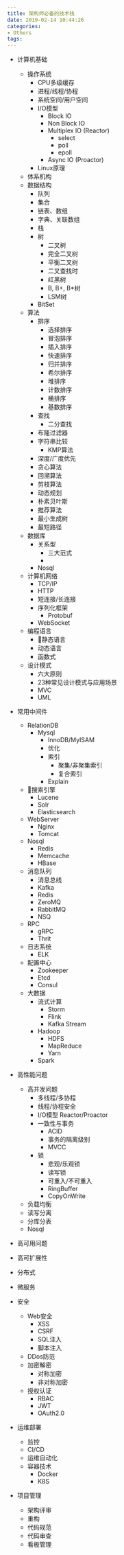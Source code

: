 ```yaml
---
title: 架构师必备的技术栈
date: 2019-02-14 10:44:26
categories: 
- Others
tags:
---
```


- 计算机基础
  - 操作系统
    - CPU多级缓存
    - 进程/线程/协程
    - 系统空间/用户空间
    - I/O模型
      - Block IO
      - Non Block IO
      - Multiplex IO (Reactor)
        - select
        - poll
        - epoll
      - Async IO (Proactor)
    - Linux原理
  - 体系机构
  - 数据结构
    - 队列
    - 集合
    - 链表、数组
    - 字典、关联数组
    - 栈
    - 树
      - 二叉树
      - 完全二叉树
      - 平衡二叉树
      - 二叉查找时
      - 红黑树
      - B, B+, B*树
      - LSM树
    - BitSet
  - 算法
    - 排序
      - 选择排序
      - 冒泡排序
      - 插入排序
      - 快速排序
      - 归并排序
      - 希尔排序
      - 堆排序
      - 计数排序
      - 桶排序
      - 基数排序
    - 查找
      - 二分查找
    - 布隆过滤器
    - 字符串比较
      - KMP算法
    - 深度/广度优先
    - 贪心算法
    - 回溯算法
    - 剪枝算法
    - 动态规划
    - 朴素贝叶斯
    - 推荐算法
    - 最小生成树
    - 最短路径
  - 数据库
    - 关系型
      - 三大范式
      - 
    - Nosql
  - 计算机网络
    - TCP/IP
    - HTTP
    - 短连接/长连接
    - 序列化框架
      - Protobuf
    - WebSocket
  - 编程语言
    - 静态语言
    - 动态语言
    - 函数式
  - 设计模式
    - 六大原则
    - 23种常见设计模式与应用场景
    - MVC
    - UML

- 常用中间件
  - RelationDB
    - Mysql
      - InnoDB/MyISAM
      - 优化
      - 索引
        - 聚集/非聚集索引
        - 复合索引
      - Explain
  - 搜索引擎
    - Lucene
    - Solr
    - Elasticsearch
  - WebServer
    - Nginx
    - Tomcat
  - Nosql
    - Redis
    - Memcache
    - HBase
  - 消息队列
    - 消息总线
    - Kafka
    - Redis
    - ZeroMQ
    - RabbitMQ
    - NSQ
  - RPC
    - gRPC
    - Thrit
  - 日志系统
    - ELK
  - 配置中心
    - Zookeeper
    - Etcd
    - Consul
  - 大数据
    - 流式计算
      - Storm
      - Flink
      - Kafka Stream
    - Hadoop
      - HDFS
      - MapReduce
      - Yarn
    - Spark

- 高性能问题
  - 高并发问题
    - 多线程/多协程
    - 线程/协程安全
    - I/O模型 Reactor/Proactor
    - 一致性与事务
      - ACID
      - 事务的隔离级别
      - MVCC
    - 锁
      - 悲观/乐观锁
      - 读写锁
      - 可重入/不可重入
      - RingBuffer
      - CopyOnWrite
  - 负载均衡
  - 读写分离
  - 分库分表
  - Nosql

- 高可用问题

- 高可扩展性

- 分布式

- 微服务

- 安全
  - Web安全
    - XSS
    - CSRF
    - SQL注入
    - 脚本注入
  - DDos防范
  - 加密解密
    - 对称加密
    - 非对称加密
  - 授权认证
    - RBAC
    - JWT
    - OAuth2.0

- 运维部署
  - 监控
  - CI/CD
  - 运维自动化
  - 容器技术
    - Docker
    - K8S

- 项目管理
  - 架构评审
  - 重构
  - 代码规范
  - 代码审查
  - 看板管理